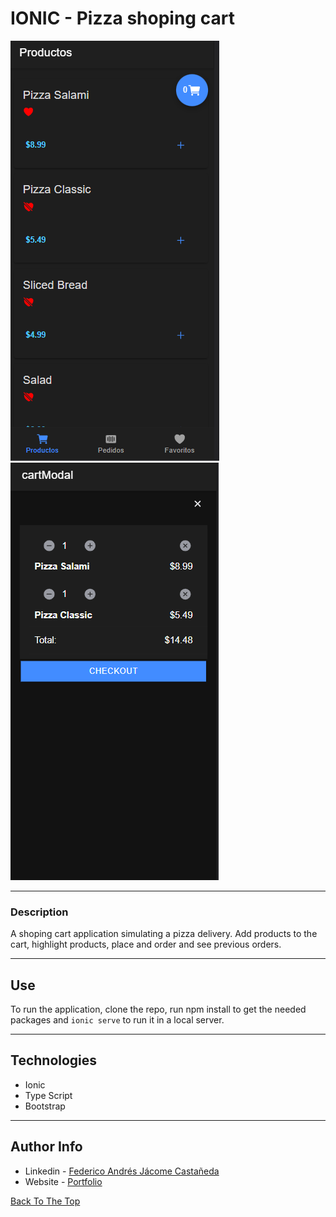 # IONIC - Pizza shoping cart

![Project Image](./img_main.png)
![Project Image](./alt_img.png)

---

### Description
A shoping cart application simulating a pizza delivery. Add products to the cart, highlight products, place and order and see previous orders.


---

## Use

To run the application, clone the repo, run npm install to get the needed packages and ```ionic serve```  to run it in a local server.

---

## Technologies

- Ionic
- Type Script
- Bootstrap

---
## Author Info

- Linkedin - [Federico Andrés Jácome Castañeda](https://www.linkedin.com/in/federicojacome/)
- Website - [Portfolio](https://federocky.github.io/PersonalWeb/)

[Back To The Top](#read-me-template)
